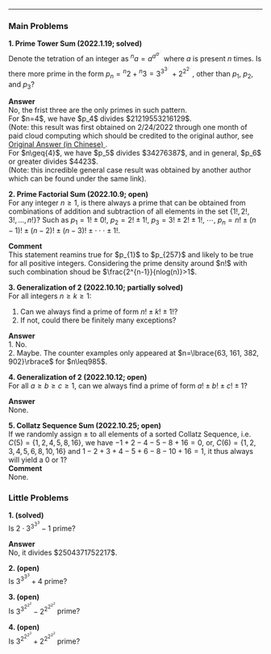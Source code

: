 ***
### Main Problems
**1. Prime Tower Sum (2022.1.19; solved)**
<br/>
Denote the tetration of an integer as ${^{n}a}=a^{a^{a^{.^{.^{.}}}}}$ where $a$ is present $n$ times. Is there more prime in the form $p_n={^{n}2}+{^{n}3}=3^{3^{3^{.^{.^{.}}}}}+2^{2^{2^{.^{.^{.}}}}}$, other than $p_1$, $p_2$, and $p_3$?
<p/>
<strong> Answer </strong>
<br/>
No, the frist three are the only primes in such pattern.
<br/>
For $n=4$, we have $p_4$ divides $21219553216129$. 
<br/>
(Note: this result was first obtained on 2/24/2022 through one month of paid cloud computing which should be credited to the original author, see 
<a href="https://www.zhihu.com/question/512482114/answer/2319816820?utm_id=0"> Original Answer (in Chinese) </a>.
<br/>
For $n\geq{4}$, we have $p_5$ divides $34276387$, and in general, $p_6$ or greater divides $4423$.
<br/>
(Note: this incredible general case result was obtained by another author which can be found under the same link).

**2. Prime Factorial Sum (2022.10.9; open)** 
<br/>
For any integer $n\geq{1}$, is there always a prime that can be obtained from combinations of addition and subtraction of all elements in the set $\lbrace{1!, 2!, 3!, …, n!}\rbrace$? 
Such as
$p_1={1!}\pm{0!},$
$p_2={2!}\pm{1!},$
$p_3={3!}\pm{2!}\pm{1!},$
$\cdots,$
$p_n=n!\pm(n-1)!\pm(n-2)!\pm(n-3)!\pm\cdot\cdot\cdot\pm{1!}.$
<p/>
<strong> Comment </strong>
<br/>
This statement reamins true for $p_{1}$ to $p_{257}$ and likely to be true for all positive integers. Considering the prime density around $n!$ with such combination shoud be $\frac{2^{n-1}}{nlog(n)}>1$.

**3. Generalization of 2 (2022.10.10; partially solved)**
<br/>
For all integers ${n}\geq{k}\geq{1}$: 
<br>
1. Can we always find a prime of form ${n!}\pm{k!}\pm{1!}$? 
2. If not, could there be finitely many exceptions? 
<p/>
<strong> Answer </strong>
<br/>
1. No. <br> 
2. Maybe. The counter examples only appeared at $n=\lbrace{63, 161, 382, 902}\rbrace$ for $n\leq985$.

**4. Generalization of 2 (2022.10.12; open)**
<br/>
For all ${a}\geq{b}\geq{c}\geq{1}$, can we always find a prime of form ${a!}\pm{b!}\pm{c!}\pm{1}$?
<p/>
<strong> Answer </strong>
<br/>
None.

**5. Collatz Sequence Sum (2022.10.25; open)**
<br/>
If we randomly assign $\pm$ to all elements of a sorted Collatz Sequence, i.e. $C(5)=\lbrace{1, 2, 4, 5, 8, 16}\rbrace$, we have $-1+2-4-5-8+16=0$, or, $C(6)=\lbrace{1, 2, 3, 4, 5, 6, 8, 10, 16}\rbrace$ and $1-2+3+4-5+6-8-10+16=1$, it thus always will yield a 0 or 1?  
<strong> Comment </strong>
<br/>
None.

### Little Problems
**1. (solved)**
<br>
Is $2\cdot3^{3^{3^{3}}}-1$ prime?
<p/>
<strong> Answer </strong>
<br/>
No, it divides $2504371752217$.

**2. (open)**
<br/>
Is $3^{3^{3^{3}}}+4$ prime?
<p/>

**3. (open)**
<br/>
Is $3^{3^{2^{2^{2}}}}-2^{2^{2^{2^{2}}}}$ prime?
<p/>

**4. (open)**
<br/>
Is $3^{2^{2^{2^{2}}}}+2^{2^{2^{2^{2}}}}$ prime?
<p/>


<p/>
<html lang="en">
<head>
<meta http-equiv="content-type" content="text/html; charset=utf-8">
<script type="text/javascript" charset="utf-8" src="
https://cdn.mathjax.org/mathjax/latest/MathJax.js?config=TeX-AMS-MML_HTMLorMML,
https://vincenttam.github.io/javascripts/MathJaxLocal.js"></script>
</head>
